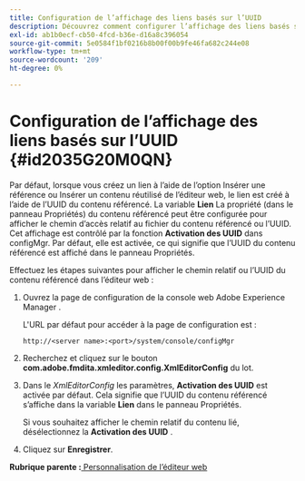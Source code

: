 ```yaml
---
title: Configuration de l’affichage des liens basés sur l’UUID
description: Découvrez comment configurer l’affichage des liens basés sur UUID
exl-id: ab1b0ecf-cb50-4fcd-b36e-d16a8c396054
source-git-commit: 5e0584f1bf0216b8b00f00b9fe46fa682c244e08
workflow-type: tm+mt
source-wordcount: '209'
ht-degree: 0%

---
```


# Configuration de l’affichage des liens basés sur l’UUID {#id2035G20M0QN}

Par défaut, lorsque vous créez un lien à l’aide de l’option Insérer une référence ou Insérer un contenu réutilisé de l’éditeur web, le lien est créé à l’aide de l’UUID du contenu référencé. La variable **Lien** La propriété \(dans le panneau Propriétés\) du contenu référencé peut être configurée pour afficher le chemin d’accès relatif au fichier du contenu référencé ou l’UUID. Cet affichage est contrôlé par la fonction **Activation des UUID** dans configMgr. Par défaut, elle est activée, ce qui signifie que l’UUID du contenu référencé est affiché dans le panneau Propriétés.

Effectuez les étapes suivantes pour afficher le chemin relatif ou l’UUID du contenu référencé dans l’éditeur web :

1. Ouvrez la page de configuration de la console web Adobe Experience Manager .

   L&#39;URL par défaut pour accéder à la page de configuration est :

   ```http
   http://<server name>:<port>/system/console/configMgr
   ```

1. Recherchez et cliquez sur le bouton **com.adobe.fmdita.xmleditor.config.XmlEditorConfig** du lot.

1. Dans le *XmlEditorConfig* les paramètres, **Activation des UUID** est activée par défaut. Cela signifie que l’UUID du contenu référencé s’affiche dans la variable **Lien** dans le panneau Propriétés.

   Si vous souhaitez afficher le chemin relatif du contenu lié, désélectionnez la **Activation des UUID** .

1. Cliquez sur **Enregistrer**.


**Rubrique parente :**[ Personnalisation de l’éditeur web](conf-web-editor.md)
